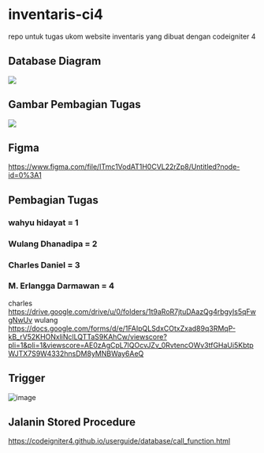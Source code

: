 # inventaris-ci4
repo untuk tugas ukom website inventaris yang dibuat dengan codeigniter 4

## Database Diagram
![](https://cdn.discordapp.com/attachments/846580672244219910/905311525282144317/uCJcCv3V2AOFE2KowGEGuXF5wR-1lco9s6w-kvVDt0Ai6dh5Hp_QXQleI39Z-QI8ztf8l6Ejs_cUepow1301-h625.png)

## Gambar Pembagian Tugas
![](https://cdn.discordapp.com/attachments/846580672244219910/905281965568168026/Screenshot_79.png)

## Figma
https://www.figma.com/file/ITmc1VodAT1H0CVL22rZp8/Untitled?node-id=0%3A1

## Pembagian Tugas
### wahyu hidayat = 1
### Wulang Dhanadipa = 2
### Charles Daniel = 3
### M. Erlangga Darmawan = 4

charles
https://drive.google.com/drive/u/0/folders/1t9aRoR7jtuDAazQg4rbgyIs5qFwgNwUv
wulang
https://docs.google.com/forms/d/e/1FAIpQLSdxCOtxZxad89q3RMqP-kB_rV52KHONxliNclLQTTaS9KAhCw/viewscore?pli=1&pli=1&viewscore=AE0zAgCpL7lQOcvJZv_0RvtencOWv3tfGHaUi5KbtpWJTX7S9W4332hnsDM8yMNBWay6AeQ

## Trigger

![image](https://user-images.githubusercontent.com/79314300/141945804-0aef22e9-ace3-46cc-8f06-f33686871e07.png)

## Jalanin Stored Procedure
https://codeigniter4.github.io/userguide/database/call_function.html

